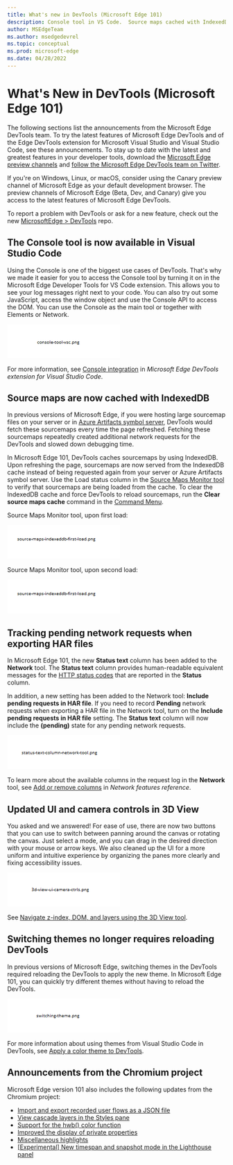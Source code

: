 ```yaml
---
title: What's new in DevTools (Microsoft Edge 101)
description: Console tool in VS Code.  Source maps cached with IndexedDB.  Track pending network requests when exporting HAR files.  Updated UI and camera controls in 3D View.  Switch themes without reloading DevTools.  And more.
author: MSEdgeTeam
ms.author: msedgedevrel
ms.topic: conceptual
ms.prod: microsoft-edge
ms.date: 04/28/2022
---
```

# What's New in DevTools (Microsoft Edge 101)

The following sections list the announcements from the Microsoft Edge DevTools team.  To try the latest features of Microsoft Edge DevTools and of the Edge DevTools extension for Microsoft Visual Studio and Visual Studio Code, see these announcements.  To stay up to date with the latest and greatest features in your developer tools, download the [Microsoft Edge preview channels](https://www.microsoftedgeinsider.com/download) and [follow the Microsoft Edge DevTools team on Twitter](https://twitter.com/EdgeDevTools).

If you're on Windows, Linux, or macOS, consider using the Canary preview channel of Microsoft Edge as your default development browser.  The preview channels of Microsoft Edge (Beta, Dev, and Canary) give you access to the latest features of Microsoft Edge DevTools.

To report a problem with DevTools or ask for a new feature, check out the new [MicrosoftEdge > DevTools](https://github.com/MicrosoftEdge/DevTools) repo.


<!-- ====================================================================== -->
## The Console tool is now available in Visual Studio Code
<!-- 1 -->

<!-- Title: Visual Studio Code extension now with Console tool -->
<!-- Subtitle: See log messages, run JavaScript, and use Console APIs right next to your code in VS Code. -->

Using the Console is one of the biggest use cases of DevTools. That's why we made it easier for you to access the Console tool by turning it on in the Microsoft Edge Developer Tools for VS Code extension. This allows you to see your log messages right next to your code. You can also try out some JavaScript, access the window object and use the Console API to access the DOM. You can use the Console as the main tool or together with Elements or Network.

![The Console tool in Visual Studio Code.](devtools-101-images/console-tool-vsc.png)
<!-- Instructions for screenshot
(how to configure the DevTools correctly, a website or CodePen that the writer can use, where to navigate in the DevTools UI for the screenshot, etc.)
Image

Image

Video recording of feature in action
Attached -->

For more information, see [Console integration](../../../../visual-studio-code/microsoft-edge-devtools-extension.md#console-integration) in _Microsoft Edge DevTools extension for Visual Studio Code_.


<!-- ====================================================================== -->
## Source maps are now cached with IndexedDB
<!-- 2 -->

<!-- Title: Speed up debugging with cached sourcemaps -->
<!-- Subtitle: DevTools now caches sourcemaps with IndexedDB, reducing the need to fetch sourcemaps on refresh. -->

In previous versions of Microsoft Edge, if you were hosting large sourcemap files on your server or in [Azure Artifacts symbol server](../../../javascript/publish-source-maps-to-azure.md), DevTools would fetch these sourcemaps every time the page refreshed.  Fetching these sourcemaps repeatedly created additional network requests for the DevTools and slowed down debugging time.

In Microsoft Edge 101, DevTools caches sourcemaps by using IndexedDB.  Upon refreshing the page, sourcemaps are now served from the IndexedDB cache instead of being requested again from your server or Azure Artifacts symbol server. Use the Load status column in the [Source Maps Monitor tool](../../../source-maps-monitor/source-maps-monitor-tool.md) to verify that sourcemaps are being loaded from the cache. To clear the IndexedDB cache and force DevTools to reload sourcemaps, run the **Clear source maps cache** command in the [Command Menu](../../../command-menu/index.md).

Source Maps Monitor tool, upon first load:

![Source Maps Monitor tool, upon first load.](devtools-101-images/source-maps-indexeddb-first-load.png)

Source Maps Monitor tool, upon second load:

![Source Maps Monitor tool, upon second load.](devtools-101-images/source-maps-indexeddb-first-load.png)

<!-- use 2 images, like Pull request 7032031: Adds support for IndexedDB caching to source maps. - Repos (azure.com) where we show the behavior on first load and then again on second load.

First load:
Navigate to edge://version and ensure you're on version 101+
Now navigate to: https://outlook-sdf.office.com/mail/
Undock DevTools and when taking screenshots, crop the titlebar so the URL isn't shown. We are using Outlook Web App here specifically but we don't need to be so explicit about it
In DevTools, open the Source Maps Monitor tool in the drawer
Press Ctrl+Shift+P and run the **Clear source maps cache** command
Now refresh Outlook and take a screenshot of the Source Maps Monitor tool (the Load status column will show that some sourcemaps were fetched via the Sourcemap URL)

Second load:
Refresh Outlook and take a screenshot of the Source Maps Monitor tool (the Load status column will show that sourcemaps were loaded from the cache)

Video recording of feature in action
Refer to the attachments. Both of these videos could probably be cropped/sped up. -->


<!-- ====================================================================== -->
## Tracking pending network requests when exporting HAR files
<!-- 3 -->

<!-- Title: Exporting HAR files from the Network tool now includes pending requests -->
<!-- Subtitle: Use the new "Status text" column and "Include pending requests in HAR files" option in the Network tool. -->

In Microsoft Edge 101, the new **Status text** column has been added to the **Network** tool.  The **Status text** column provides human-readable equivalent messages for the [HTTP status codes](https://developer.mozilla.org/docs/Web/HTTP/Status) that are reported in the **Status** column.

In addition, a new setting has been added to the Network tool: **Include pending requests in HAR file**.  If you need to record **Pending** network requests when exporting a HAR file in the Network tool, turn on the **Include pending requests in HAR file** setting.  The **Status text** column will now include the **(pending)** state for any pending network requests.

![The "Status text" column in the Network tool.](devtools-101-images/status-text-column-network-tool.png)
<!-- Instructions for screenshot
(how to configure the DevTools correctly, a website or CodePen that the writer can use, where to navigate in the DevTools UI for the screenshot, etc.)
Go to edge://version and ensure you're on version 101+
Open DevTools. Undock them (it doesn't matter what website you're inspecting)
In the Network tool, toggle off the recording and clear any recorded requests
Now import the attached pending_import.har
Right-click the headers in the table and turn on the **Status text** column
Open settings in the Network tool with the gear icon
Draw red highlight boxes around the **Status text** column, one of the 200 entries in the **Status** column, the corresponding **OK** entry in the **Status text** column, and the **Include pending requests in HAR file** setting

Video recording of feature in action
Refer to .mov attachment -->

To learn more about the available columns in the request log in the **Network** tool, see [Add or remove columns](../../../network/reference.md#add-or-remove-columns) in _Network features reference_.


<!-- ====================================================================== -->
## Updated UI and camera controls in 3D View
<!-- 4 -->

<!-- Title: Improvements to the 3D View tool -->
<!-- Subtitle: Check out 3D View for updates to the UI and smoother camera controls. -->

You asked and we answered!  For ease of use, there are now two buttons that you can use to switch between panning around the canvas or rotating the canvas.  Just select a mode, and you can drag in the desired direction with your mouse or arrow keys.  We also cleaned up the UI for a more uniform and intuitive experience by organizing the panes more clearly and fixing accessibility issues.

![Updated UI and camera controls in 3D View.](devtools-101-images/3d-view-ui-camera-ctrls.png)
<!-- Instructions for screenshot
(how to configure the DevTools correctly, a website or CodePen that the writer can use, where to navigate in the DevTools UI for the screenshot, etc.)
Navigate to DevTools (F12) > 3D View > Z-Index
AND/OR
Navigate to DevTools (F12) > 3D View > DOM -->

<!-- Video recording of feature in action
(see comments) -->

See [Navigate z-index, DOM, and layers using the 3D View tool](../../../3d-view/index.md).
<!-- see comments -->


<!-- ====================================================================== -->
## Switching themes no longer requires reloading DevTools
<!-- 5 -->

<!-- Title: Switching themes in the DevTools no longer requires reloading -->
<!-- Subtitle: Try out themes from VS Code in the DevTools. -->

In previous versions of Microsoft Edge, switching themes in the DevTools required reloading the DevTools to apply the new theme.  In Microsoft Edge 101, you can quickly try different themes without having to reload the DevTools.

![Switching themes without reloading DevTools.](devtools-101-images/switching-theme.png)
<!-- Instructions for screenshot
(how to configure the DevTools correctly, a website or CodePen that the writer can use, where to navigate in the DevTools UI for the screenshot, etc.)
lmk if you need other way to describe setting up the capture.
Go to edge://version and make sure you're on version 101+.
Open DevTools > Settings.
Under Theme, select a different theme than the one currently applied.
Take a screenshot.  Note that the theme has changed without having to close Settings or reload DevTools. -->

<!-- Video recording of feature in action
Refer to attached .mov -->

For more information about using themes from Visual Studio Code in DevTools, see [Apply a color theme to DevTools](../../../customize/theme.md).


<!-- ====================================================================== -->
## Announcements from the Chromium project

Microsoft Edge version 101 also includes the following updates from the Chromium project:

* [Import and export recorded user flows as a JSON file](https://developer.chrome.com/blog/new-in-devtools-101/#recorder)
* [View cascade layers in the Styles pane](https://developer.chrome.com/blog/new-in-devtools-101/#layer)
* [Support for the hwb() color function](https://developer.chrome.com/blog/new-in-devtools-101/#hwb)
* [Improved the display of private properties](https://developer.chrome.com/blog/new-in-devtools-101/#private-props)
* [Miscellaneous highlights](https://developer.chrome.com/blog/new-in-devtools-101/#misc)
* [[Experimental] New timespan and snapshot mode in the Lighthouse panel](https://developer.chrome.com/blog/new-in-devtools-101/#lighthouse)


<!-- ====================================================================== -->
<!-- uncomment if content is copied from developer.chrome.com to this page -->

<!-- > [!NOTE]
> Portions of this page are modifications based on work created and [shared by Google](https://developers.google.com/terms/site-policies) and used according to terms described in the [Creative Commons Attribution 4.0 International License](https://creativecommons.org/licenses/by/4.0).
> The original page for announcements from the Chromium project is [What's New in DevTools (Chrome 101)](https://developer.chrome.com/blog/new-in-devtools-101) and is authored by [Jecelyn Yeen](https://developers.google.com/web/resources/contributors#jecelynyeen) (Developer advocate working on Chrome DevTools at Google). -->


<!-- ====================================================================== -->
<!-- uncomment if content is copied from developer.chrome.com to this page -->

<!-- [![Creative Commons License.](https://i.creativecommons.org/l/by/4.0/88x31.png)](https://creativecommons.org/licenses/by/4.0)
This work is licensed under a [Creative Commons Attribution 4.0 International License](https://creativecommons.org/licenses/by/4.0). -->
